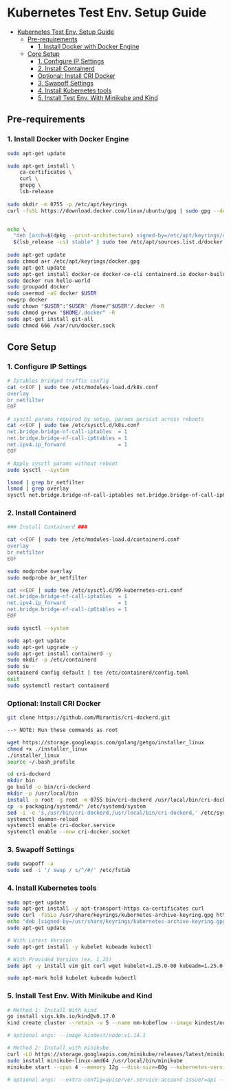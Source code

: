 # Kubernetes Test Env. Setup Guide

- [Kubernetes Test Env. Setup Guide](#kubernetes-test-env-setup-guide)
  - [Pre-requirements](#pre-requirements)
    - [1. Install Docker with Docker Engine](#1-install-docker-with-docker-engine)
  - [Core Setup](#core-setup)
    - [1. Configure IP Settings](#1-configure-ip-settings)
    - [2. Install Containerd](#2-install-containerd)
    - [Optional: Install CRI Docker](#optional-install-cri-docker)
    - [3. Swapoff Settings](#3-swapoff-settings)
    - [4. Install Kubernetes tools](#4-install-kubernetes-tools)
    - [5. Install Test Env. With Minikube and Kind](#5-install-test-env-with-minikube-and-kind)


## Pre-requirements

### 1. Install Docker with Docker Engine
```bash
sudo apt-get update

sudo apt-get install \
    ca-certificates \
    curl \
    gnupg \
    lsb-release
    
sudo mkdir -m 0755 -p /etc/apt/keyrings
curl -fsSL https://download.docker.com/linux/ubuntu/gpg | sudo gpg --dearmor -o /etc/apt/keyrings/docker.gpg


echo \
  "deb [arch=$(dpkg --print-architecture) signed-by=/etc/apt/keyrings/docker.gpg] https://download.docker.com/linux/ubuntu \
  $(lsb_release -cs) stable" | sudo tee /etc/apt/sources.list.d/docker.list > /dev/null
  
sudo apt-get update
sudo chmod a+r /etc/apt/keyrings/docker.gpg
sudo apt-get update
sudo apt-get install docker-ce docker-ce-cli containerd.io docker-buildx-plugin docker-compose-plugin
sudo docker run hello-world
sudo groupadd docker
sudo usermod -aG docker $USER
newgrp docker
sudo chown "$USER":"$USER" /home/"$USER"/.docker -R
sudo chmod g+rwx "$HOME/.docker" -R
sudo apt-get install git-all
sudo chmod 666 /var/run/docker.sock
```
    

## Core Setup

### 1. Configure IP Settings

```bash
# Iptables bridged traffic config
cat <<EOF | sudo tee /etc/modules-load.d/k8s.conf
overlay
br_netfilter
EOF

# sysctl params required by setup, params persist across reboots
cat <<EOF | sudo tee /etc/sysctl.d/k8s.conf
net.bridge.bridge-nf-call-iptables  = 1
net.bridge.bridge-nf-call-ip6tables = 1
net.ipv4.ip_forward                 = 1
EOF

# Apply sysctl params without reboot
sudo sysctl --system

lsmod | grep br_netfilter
lsmod | grep overlay
sysctl net.bridge.bridge-nf-call-iptables net.bridge.bridge-nf-call-ip6tables net.ipv4.ip_forward
```

### 2. Install Containerd

```bash
### Install Containerd ### 

cat <<EOF | sudo tee /etc/modules-load.d/containerd.conf
overlay
br_netfilter
EOF

sudo modprobe overlay
sudo modprobe br_netfilter

cat <<EOF | sudo tee /etc/sysctl.d/99-kubernetes-cri.conf
net.bridge.bridge-nf-call-iptables  = 1
net.ipv4.ip_forward                 = 1
net.bridge.bridge-nf-call-ip6tables = 1
EOF

sudo sysctl --system

sudo apt-get update
sudo apt-get upgrade -y
sudo apt-get install containerd -y
sudo mkdir -p /etc/containerd
sudo su -
containerd config default | tee /etc/containerd/config.toml
exit
sudo systemctl restart containerd
```

### Optional: Install CRI Docker

```bash
git clone https://github.com/Mirantis/cri-dockerd.git

--> NOTE: Run these commands as root

wget https://storage.googleapis.com/golang/getgo/installer_linux
chmod +x ./installer_linux
./installer_linux
source ~/.bash_profile

cd cri-dockerd
mkdir bin
go build -o bin/cri-dockerd
mkdir -p /usr/local/bin
install -o root -g root -m 0755 bin/cri-dockerd /usr/local/bin/cri-dockerd
cp -a packaging/systemd/* /etc/systemd/system
sed -i -e 's,/usr/bin/cri-dockerd,/usr/local/bin/cri-dockerd,' /etc/systemd/system/cri-docker.service
systemctl daemon-reload
systemctl enable cri-docker.service
systemctl enable --now cri-docker.socket
```

### 3. Swapoff Settings

```bash
sudo swapoff -a
sudo sed -i '/ swap / s/^/#/' /etc/fstab
```

### 4. Install Kubernetes tools

```bash
sudo apt-get update
sudo apt-get install -y apt-transport-https ca-certificates curl
sudo curl -fsSLo /usr/share/keyrings/kubernetes-archive-keyring.gpg https://packages.cloud.google.com/apt/doc/apt-key.gpg
echo "deb [signed-by=/usr/share/keyrings/kubernetes-archive-keyring.gpg] https://apt.kubernetes.io/ kubernetes-xenial main" | sudo tee /etc/apt/sources.list.d/kubernetes.list
sudo apt-get update

# With Latest Version
sudo apt-get install -y kubelet kubeadm kubectl

# With Provided Version (ex. 1.25)
sudo apt -y install vim git curl wget kubelet=1.25.0-00 kubeadm=1.25.0-00 kubectl=1.25.0-00

sudo apt-mark hold kubelet kubeadm kubectl
```

### 5. Install Test Env. With Minikube and Kind

```bash
# Method 1: Install With kind
go install sigs.k8s.io/kind@v0.17.0
kind create cluster --retain -v 5 --name nm-kubeflow --image kindest/node:v1.21.2

# optional args: --image kindest/node:v1.14.1

# Method 2: Install with minikube
curl -LO https://storage.googleapis.com/minikube/releases/latest/minikube-linux-amd64
sudo install minikube-linux-amd64 /usr/local/bin/minikube
minikube start --cpus 4 --memory 12g --disk-size=80g --kubernetes-version v1.24.4 --profile mini-kubeflow --bootstrapper=kubeadm

# optional args: --extra-config=apiserver.service-account-issuer=api --extra-config=apiserver.service-account-signing-key-file=/var/lib/minikube/certs/apiserver.key --extra-config=apiserver.service-account-api-audiences=api
```
